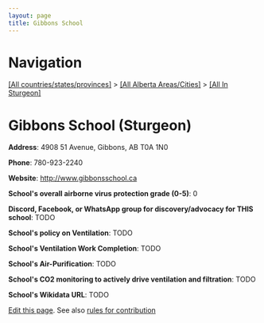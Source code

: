```yaml
---
layout: page
title: Gibbons School
---
```

# Navigation

[[All countries/states/provinces]](../../..) > [[All Alberta Areas/Cities]](../..) > [[All In Sturgeon]](..)

# Gibbons School (Sturgeon)

**Address**: 4908 51 Avenue, Gibbons, AB T0A 1N0

**Phone**: 780-923-2240

**Website**: <http://www.gibbonsschool.ca>

**School's overall airborne virus protection grade (0-5)**: 0

**Discord, Facebook, or WhatsApp group for discovery/advocacy for THIS school**: TODO

**School's policy on Ventilation**: TODO

**School's Ventilation Work Completion**: TODO

**School's Air-Purification**: TODO

**School's CO2 monitoring to actively drive ventilation and filtration**: TODO

**School's Wikidata URL**: TODO


[Edit this page](https://github.com/ventilate-schools/AB/edit/main/./Sturgeon/Gibbons_School.md). See also [rules for contribution](../../../contribution-rules/)